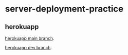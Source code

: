 # server-deployment-practice

## herokuapp
[herokuapp main branch](https://nedal-server-deploy-dev.herokuapp.com/).



[herokuapp dev branch](https://nedal-server-deploy-prod.herokuapp.com/).
